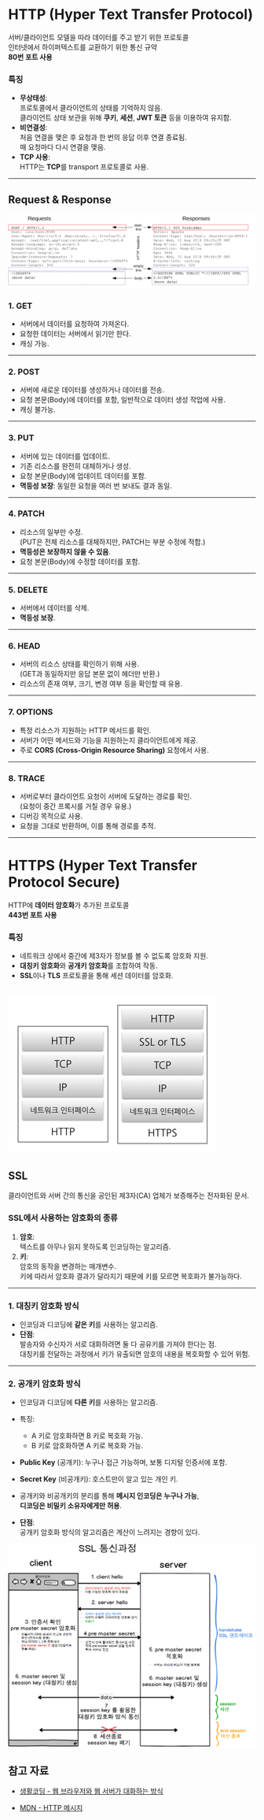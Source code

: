 # HTTP (Hyper Text Transfer Protocol)

서버/클라이언트 모델을 따라 데이터를 주고 받기 위한 프로토콜  
인터넷에서 하이퍼텍스트를 교환하기 위한 통신 규약  
**80번 포트 사용**  

### 특징
- **무상태성**:  
  프로토콜에서 클라이언트의 상태를 기억하지 않음.  
  클라이언트 상태 보관을 위해 **쿠키**, **세션**, **JWT 토큰** 등을 이용하여 유지함.
- **비연결성**:  
  처음 연결을 맺은 후 요청과 한 번의 응답 이후 연결 종료됨.  
  매 요청마다 다시 연결을 맺음.
- **TCP 사용**:  
  HTTP는 **TCP**를 transport 프로토콜로 사용.

---

## Request & Response
![](/Network/img/network_http_1.png)

### 1. **GET**
- 서버에서 데이터를 요청하여 가져온다.
- 요청한 데이터는 서버에서 읽기만 한다.
- 캐싱 가능.

---

### 2. **POST**
- 서버에 새로운 데이터를 생성하거나 데이터를 전송.
- 요청 본문(Body)에 데이터를 포함, 일반적으로 데이터 생성 작업에 사용.
- 캐싱 불가능.

---

### 3. **PUT**
- 서버에 있는 데이터를 업데이트.
- 기존 리소스를 완전히 대체하거나 생성.
- 요청 본문(Body)에 업데이트 데이터를 포함.
- **멱등성 보장**: 동일한 요청을 여러 번 보내도 결과 동일.

---

### 4. **PATCH**
- 리소스의 일부만 수정.  
  (PUT은 전체 리소스를 대체하지만, PATCH는 부분 수정에 적합.)
- **멱등성은 보장하지 않을 수 있음**.
- 요청 본문(Body)에 수정할 데이터를 포함.

---

### 5. **DELETE**
- 서버에서 데이터를 삭제.
- **멱등성 보장**.

---

### 6. **HEAD**
- 서버의 리소스 상태를 확인하기 위해 사용.  
  (GET과 동일하지만 응답 본문 없이 헤더만 반환.)
- 리소스의 존재 여부, 크기, 변경 여부 등을 확인할 때 유용.

---

### 7. **OPTIONS**
- 특정 리소스가 지원하는 HTTP 메서드를 확인.
- 서버가 어떤 메서드와 기능을 지원하는지 클라이언트에게 제공.
- 주로 **CORS (Cross-Origin Resource Sharing)** 요청에서 사용.

---

### 8. **TRACE**
- 서버로부터 클라이언트 요청이 서버에 도달하는 경로를 확인.  
  (요청이 중간 프록시를 거칠 경우 유용.)
- 디버깅 목적으로 사용.
- 요청을 그대로 반환하며, 이를 통해 경로를 추적.

---

# HTTPS (Hyper Text Transfer Protocol Secure)

HTTP에 **데이터 암호화**가 추가된 프로토콜  
**443번 포트 사용**  

### 특징
- 네트워크 상에서 중간에 제3자가 정보를 볼 수 없도록 암호화 지원.
- **대칭키 암호화**와 **공개키 암호화**를 조합하여 작동.
- **SSL**이나 **TLS** 프로토콜을 통해 세션 데이터를 암호화.


![](/Network/img/network_http_2.png)
---

## SSL

클라이언트와 서버 간의 통신을 공인된 제3자(CA) 업체가 보증해주는 전자화된 문서.

### SSL에서 사용하는 암호화의 종류
1. **암호**:  
   텍스트를 아무나 읽지 못하도록 인코딩하는 알고리즘.
2. **키**:  
   암호의 동작을 변경하는 매개변수.  
   키에 따라서 암호화 결과가 달라지기 때문에 키를 모르면 복호화가 불가능하다.

---

### 1. **대칭키 암호화 방식**
- 인코딩과 디코딩에 **같은 키**를 사용하는 알고리즘.
- **단점**:  
  발송자와 수신자가 서로 대화하려면 둘 다 공유키를 가져야 한다는 점.  
  대칭키를 전달하는 과정에서 키가 유출되면 암호의 내용을 복호화할 수 있어 위험.

---

### 2. **공개키 암호화 방식**
- 인코딩과 디코딩에 **다른 키**를 사용하는 알고리즘.
- 특징:
  - A 키로 암호화하면 B 키로 복호화 가능.
  - B 키로 암호화하면 A 키로 복호화 가능.
- **Public Key** (공개키): 누구나 접근 가능하며, 보통 디지털 인증서에 포함.
- **Secret Key** (비공개키): 호스트만이 알고 있는 개인 키.
- 공개키와 비공개키의 분리를 통해 **메시지 인코딩은 누구나 가능**,  
  **디코딩은 비밀키 소유자에게만 허용**.

- **단점**:  
  공개키 암호화 방식의 알고리즘은 계산이 느려지는 경향이 있다.

![](/Network/img/network_http_3.png)

## 참고 자료

- [생활코딩 - 웹 브라우저와 웹 서버가 대화하는 방식](https://opentutorials.org/course/228/4894)  


- [MDN - HTTP 메시지](https://developer.mozilla.org/ko/docs/Web/HTTP/Messages)  

